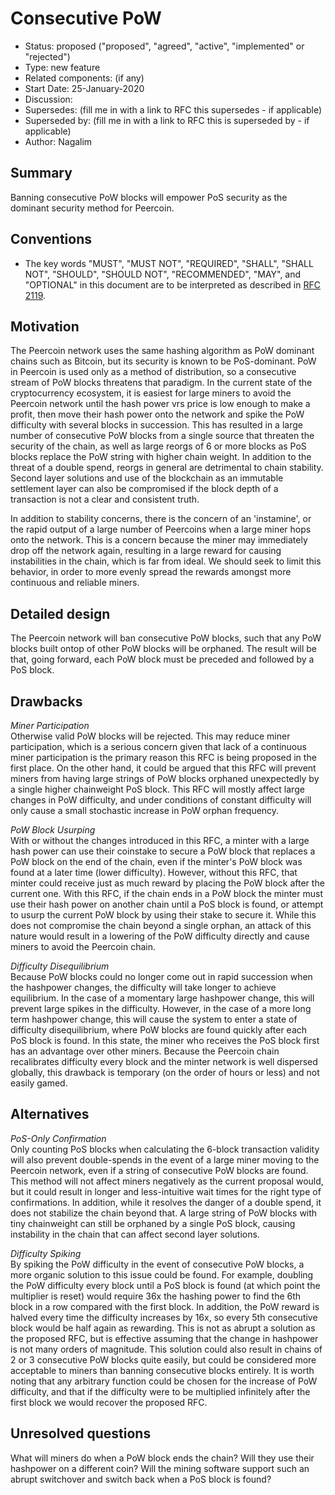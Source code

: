 # Consecutive PoW

- Status: proposed ("proposed", "agreed", "active", "implemented" or "rejected")
- Type: new feature
- Related components: (if any)
- Start Date: 25-January-2020
- Discussion: 
- Supersedes: (fill me in with a link to RFC this supersedes - if applicable)
- Superseded by: (fill me in with a link to RFC this is superseded by - if applicable)
- Author: Nagalim

## Summary

Banning consecutive PoW blocks will empower PoS security as the dominant security method for Peercoin.

## Conventions
- The key words "MUST", "MUST NOT", "REQUIRED", "SHALL", "SHALL NOT", "SHOULD", "SHOULD NOT", "RECOMMENDED", "MAY", and "OPTIONAL" in this document are to be interpreted as described in [RFC 2119](http://tools.ietf.org/html/rfc2119).

## Motivation

The Peercoin network uses the same hashing algorithm as PoW dominant chains such as Bitcoin, but its security is known to be PoS-dominant.
PoW in Peercoin is used only as a method of distribution, so a consecutive stream of PoW blocks threatens that paradigm.
In the current state of the cryptocurrency ecosystem, it is easiest for large miners to avoid the Peercoin network until the hash power vrs price is low enough to make a profit, then move their hash power onto the network and spike the PoW difficulty with several blocks in succession.
This has resulted in a large number of consecutive PoW blocks from a single source that threaten the security of the chain, as well as large reorgs of 6 or more blocks as PoS blocks replace the PoW string with higher chain weight.
In addition to the threat of a double spend, reorgs in general are detrimental to chain stability.
Second layer solutions and use of the blockchain as an immutable settlement layer can also be compromised if the block depth of a transaction is not a clear and consistent truth.

In addition to stability concerns, there is the concern of an 'instamine', or the rapid output of a large number of Peercoins when a large miner hops onto the network.
This is a concern because the miner may immediately drop off the network again, resulting in a large reward for causing instabilities in the chain, which is far from ideal.
We should seek to limit this behavior, in order to more evenly spread the rewards amongst more continuous and reliable miners.

## Detailed design

The Peercoin network will ban consecutive PoW blocks, such that any PoW blocks built ontop of other PoW blocks will be orphaned.
The result will be that, going forward, each PoW block must be preceded and followed by a PoS block.

## Drawbacks

*Miner Participation*  
Otherwise valid PoW blocks will be rejected.
This may reduce miner participation, which is a serious concern given that lack of a continuous miner participation is the primary reason this RFC is being proposed in the first place.
On the other hand, it could be argued that this RFC will prevent miners from having large strings of PoW blocks orphaned unexpectedly by a single higher chainweight PoS block.
This RFC will mostly affect large changes in PoW difficulty, and under conditions of constant difficulty will only cause a small stochastic increase in PoW orphan frequency.

*PoW Block Usurping*  
With or without the changes introduced in this RFC, a minter with a large hash power can use their coinstake to secure a PoW block that replaces a PoW block on the end of the chain, even if the minter's PoW block was found at a later time (lower difficulty).
However, without this RFC, that minter could receive just as much reward by placing the PoW block after the current one.
With this RFC, if the chain ends in a PoW block the minter must use their hash power on another chain until a PoS block is found, or attempt to usurp the current PoW block by using their stake to secure it.
While this does not compromise the chain beyond a single orphan, an attack of this nature would result in a lowering of the PoW difficulty directly and cause miners to avoid the Peercoin chain.

*Difficulty Disequilibrium*  
Because PoW blocks could no longer come out in rapid succession when the hashpower changes, the difficulty will take longer to achieve equilibrium.
In the case of a momentary large hashpower change, this will prevent large spikes in the difficulty.
However, in the case of a more long term hashpower change, this will cause the system to enter a state of difficulty disequilibrium, where PoW blocks are found quickly after each PoS block is found.
In this state, the miner who receives the PoS block first has an advantage over other miners.
Because the Peercoin chain recalibrates difficulty every block and the minter network is well dispersed globally, this drawback is temporary (on the order of hours or less) and not easily gamed.

## Alternatives

*PoS-Only Confirmation*  
Only counting PoS blocks when calculating the 6-block transaction validity will also prevent double-spends in the event of a large miner moving to the Peercoin network, even if a string of consecutive PoW blocks are found.
This method will not affect miners negatively as the current proposal would, but it could result in longer and less-intuitive wait times for the right type of confirmations.
In addition, while it resolves the danger of a double spend, it does not stabilize the chain beyond that.
A large string of PoW blocks with tiny chainweight can still be orphaned by a single PoS block, causing instability in the chain that can affect second layer solutions.

*Difficulty Spiking*  
By spiking the PoW difficulty in the event of consecutive PoW blocks, a more organic solution to this issue could be found.
For example, doubling the PoW difficulty every block until a PoS block is found (at which point the multiplier is reset) would require 36x the hashing power to find the 6th block in a row compared with the first block.
In addition, the PoW reward is halved every time the difficulty increases by 16x, so every 5th consecutive block would be half again as rewarding.
This is not as abrupt a solution as the proposed RFC, but is effective assuming that the change in hashpower is not many orders of magnitude.
This solution could also result in chains of 2 or 3 consecutive PoW blocks quite easily, but could be considered more acceptable to miners than banning consecutive blocks entirely.
It is worth noting that any arbitrary function could be chosen for the increase of PoW difficulty, and that if the difficulty were to be multiplied infinitely after the first block we would recover the proposed RFC.

## Unresolved questions

What will miners do when a PoW block ends the chain?  Will they use their hashpower on a different coin?  Will the mining software support such an abrupt switchover and switch back when a PoS block is found?
